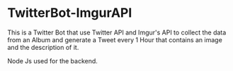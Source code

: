 # TwitterBot-ImgurAPI
This is a Twitter Bot that use Twitter API and Imgur's API to collect the data from an Album and generate a Tweet every 1 Hour that contains an image and the description of it. 

Node Js used for the backend.
